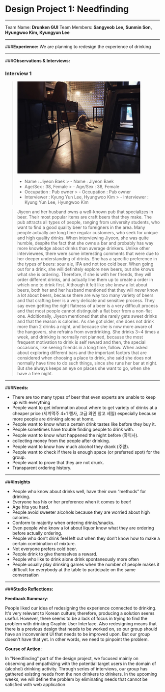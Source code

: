 Design Project 1: Needfinding
===================
----------
Team Name: **Drunken GUI**
Team Members: **Sangyeob Lee, Sunmin Son, Hyungwoo Kim, Kyungyun Lee**

----------

###**Experience:**
We are planning to redesign the experience of drinking

-----------
###**Observations & Interviews:**


### Interview 1 
 > <img src="/pubdog.jpg" width="400">
 >
 > - Name : Jiyeon Baek		 > - Name : Jiyeon Baek
 > - Age/Sex : 38, Female		 > - Age/Sex : 38, Female
 > - Occupation : Pub owner		 > - Occupation : Pub owner
 > - Interviewer : Kyung Yun Lee, Hyungwoo Kim		 > - Interviewer : Kyung Yun Lee, Hyungwoo Kim

>Jiyeon and her husband owns a well-known pub that specializes in beer. Their most popular items are craft beers that they make. The pub attracts all types of people, ranging from university students, who want to find a good quality beer to foreigners in the area. Many people actually are long time regular customers, who seek for unique and high quality drinks. When interviewing Jiyeon, she was quite humble, despite the fact that she owns a bar and probably has way more knowledge about drinks than average drinkers. Unlike other interviewees, there were some interesting comments that were due to her deeper understanding of drinks. She has a specific preference in the types of beers: sour ale, IPA and not too cold beer. When going out for a drink, she will definitely explore new beers, but she knows what she is ordering. Therefore, if she is with her friends, they will order different drinks, and actually line them up to create a order in which one to drink first. Although it felt like she knew a lot about beers, both her and her husband mentioned that they will never know a lot about beers, because there are way too many variety of beers and that crafting beer is a very delicate and sensitive process. They say even getting the right flatness of a beer is a very difficult process and that most people cannot distinguish a flat beer from a non-flat one. Additionally, Jiyeon mentioned that she rarely gets sweet drinks and that the reason is calories. As she got older, she does not drink more than 2 drinks a night, and because she is now more aware of the hangovers, she refrains from overdrinking. She drinks 3~4 times a week, and drinking is normally not planned, because the most frequent motivation to drink is self reward and then, the special occasions, like seeing friends in a long time, follow. When asked about exploring different bars and the important factors that are considered when choosing a place to drink, she said she does not normally have time to do such things, since she runs her bar at night. But she always keeps an eye on places she want to go, when she have a free night. 

-----------
###**Needs:**
- There are too many types of beer that even experts are unable to keep up with everything
- People want to get information about where to get variety of drinks at a cheaper price (세계맥주 4+1 행사, 고급 와인 창고 세일) especially because more people are drinking alone at home.
- People want to know what a certain drink tastes like before they buy it.
- People sometimes have trouble finding people to drink with.
- People want to know what happened the night before (흑역사).
- collecting money from the people after drinking.
- People want to know how much alcohol they drank (주량).
- People want to check if there is enough space (or preferred spot) for the group.
- People want to prove that they are not drunk.
- Transparent ordering history.

-----------
###**Insights**
- People who know about drinks well, have their own “methods” for drinking.
- Everyone has his or her preference when it comes to beer!
- Age hits you hard.
- People avoid sweeter alcohols because they are worried about high calories.
- Conform to majority when ordering drinks/snacks.
- Even people who know a lot about liquor know what they are ordering before actually ordering.
- People who don’t drink feel left out when they don’t know how to make a certain combination of mixture.
- Not everyone prefers cold beer.
- People drink to give themselves a reward.
- People who like to drink alone drink spontaneously more often 
- People usually play drinking games when the number of people makes it difficult for everybody at the table to participate on the same conversation

-----------

###**Studio Reflections:** 

 **Feedback Summary**: 
 
 People liked our idea of redesigning the experience connected to drinking. It's very relevant to Korean culture; therefore, producing a solution seems useful. However, there seems to be a lack of focus in trying to find the problem with drinking Graphic User Interface. Also redesigning means that there is a previous design that needs to be worked on, so our group should have an inconvenient UI that needs to be improved upon. But our group doesn't have that yet. In other words, we need to pinpoint the problem.

**Course of Action**: 

In "Needfinding" part of the design project, we focused mainly on observing and empathizing with the potential target users in the domain of (alcohol) drinking activity. Through series of interviews, our group has gathered existing needs from the non drinkers to drinkers. In the upcoming weeks, we will define the problem by eliminating needs that cannot be satisfied with web application

